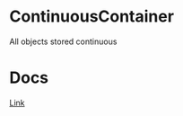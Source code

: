 # ContinuousContainer
All objects stored continuous

# Docs
[Link](https://lazypanda07.github.io/ContinuousContainer/)

